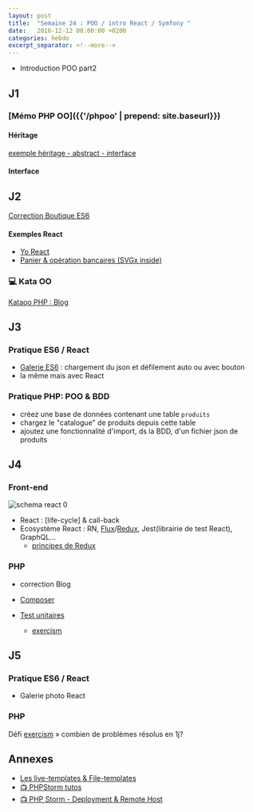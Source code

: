 ```yaml
---
layout: post
title:  "Semaine 24 : POO / intro React / Symfony "
date:   2016-12-12 08:00:00 +0200
categories: hebdo 
excerpt_separator: <!--more-->
---
```


- Introduction POO part2

<!--more-->

## J1

### [Mémo PHP OO]({{'/phpoo' | prepend: site.baseurl}})

#### Héritage

[exemple héritage - abstract - interface](https://gist.github.com/rxlabz/0267cf118991cbbe0bdcd40297ff05c8) 

#### Interface

## J2

[Correction Boutique ES6](https://github.com/simplyon2/demo_boutique_es6)

#### Exemples React 

- [Yo React](https://github.com/simplyon2/react-basics)
- [Panier & opération bancaires (SVGx inside)](https://github.com/Simplon-lyon/intro-react-jsx)

### :computer: Kata OO

[Kataoo PHP : Blog](https://github.com/simplyon2/kataoo)

## J3

### Pratique ES6 / React

- [Galerie ES6](https://github.com/Simplon-lyon/exo-galerie-es6) : chargement du json et défilement auto ou avec bouton
- la même mais avec React

### Pratique PHP: POO & BDD

- créez une base de données contenant une table `produits` 
- chargez le "catalogue" de produits depuis cette table
- ajoutez une fonctionnalité d'import, ds la BDD, d'un fichier json de produits

## J4

### Front-end

![schema react 0](../../../../img/react_comp_0.jpg)

- React : [life-cycle] & call-back
- Ecosystème React : RN, [Flux](https://facebook.github.io/flux/docs/overview.html)/[Redux](http://redux.js.org), Jest(librairie de test React), GraphQL...
  - [principes de Redux](https://gist.github.com/rxlabz/78f0e276638c1175148b82c32c08667d)

### PHP

- correction Blog

- [Composer](https://getcomposer.org)
- [Test unitaires](https://phpunit.de)
  - [exercism](http://exercism.io)

## J5

### Pratique ES6 / React

- Galerie photo React

### PHP

Défi [exercism](http://exercism.io) » combien de problèmes résolus en 1j?

## Annexes

- [Les live-templates & File-templates](http://rxlabz.github.io/tools/2016/03/28/intellij-file-et-live-templates.html)
- [:tv: PHPStorm tutos](https://www.youtube.com/playlist?list=PLQ176FUIyIUbfeFz-2EbDzwExRlD0Bc-w)
- [:tv: PHP Storm - Deployment & Remote Host](https://www.youtube.com/watch?v=AHK20LWEWXQ)